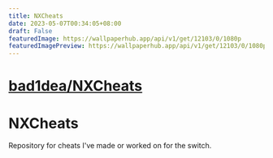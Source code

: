 ```yaml
---
title: NXCheats
date: 2023-05-07T00:34:05+08:00
draft: False
featuredImage: https://wallpaperhub.app/api/v1/get/12103/0/1080p
featuredImagePreview: https://wallpaperhub.app/api/v1/get/12103/0/1080p
---
```


# [bad1dea/NXCheats](https://github.com/bad1dea/NXCheats)

# NXCheats
 Repository for cheats I've made or worked on for the switch.
